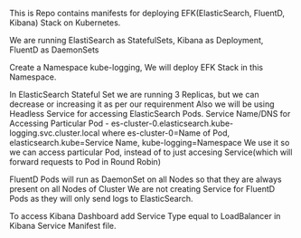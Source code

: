 This is Repo contains manifests for deploying  EFK(ElasticSearch, FluentD, Kibana) Stack on Kubernetes.

We are running ElastiSearch as StatefulSets, Kibana as Deployment, FluentD as DaemonSets

Create a Namespace kube-logging, We will deploy EFK Stack in this Namespace.

In ElasticSearch Stateful Set we are running 3 Replicas, but we can decrease or increasing it as per our requirenment
Also we will be using Headless Service for accessing ElasticSearch Pods.
Service Name/DNS for Accessing Particular Pod - es-cluster-0.elasticsearch.kube-logging.svc.cluster.local
where es-cluster-0=Name of Pod, elasticsearch.kube=Service Name, kube-logging=Namespace
We use it so we can access particular Pod, instead of to just accesing Service(which will forward requests to Pod in Round Robin)

FluentD Pods will run as DaemonSet on all Nodes so that they are always present on all Nodes of Cluster
We are not creating Service for FluentD Pods as they will only send logs to ElasticSearch.

To access Kibana Dashboard add Service Type equal to  LoadBalancer in Kibana Service Manifest file.
